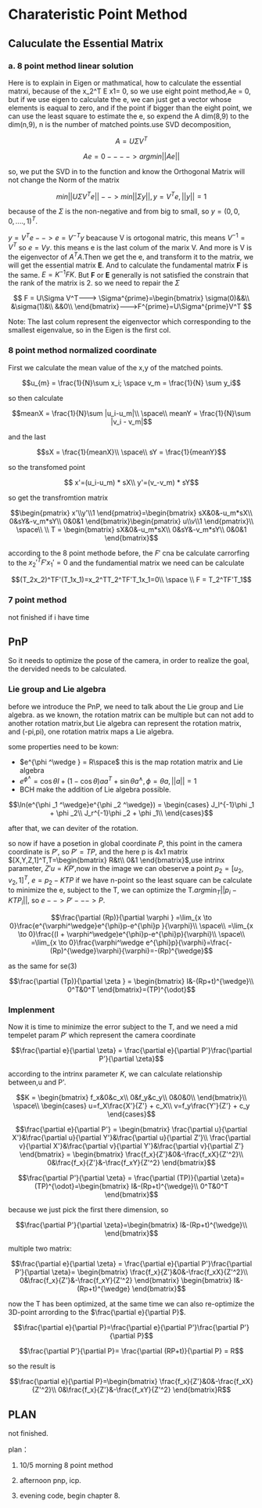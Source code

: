 # Charateristic Point Method

## Caluculate the Essential Matrix

### a. 8 point method linear solution

Here is to explain in Eigen or mathmatical, how to calculate the essential matrxi, because of the x_2^T E x1= 0, so we use eight point method,Ae = 0, but if we use eigen to calculate the e, we can just get a vector whose elements is eaqual to zero, and if the point if bigger than the eight point, we can use the least square to estimate the e, so expend the A dim(8,9) to the dim(n,9), n is the number of matched points.use SVD decomposition,

```math
  A=U\Sigma V^T
```

$$
Ae = 0 ----> argmin ||Ae||
$$

so, we put the SVD in to the function and know the Orthogonal Matrix will not change the Norm of the matrix

$$
min||U\Sigma V^Te|| --> min||\Sigma y||,y=V^Te,||y||=1
$$

because of the $\Sigma$ is the non-negative and from big to small, so $y=(0,0,0,....,1)^T$.

$y=V^Te-->e=V^{-T}y$ beacause V is ortogonal matric, this means $V^{-1}=V^T$ so $e=Vy$. this means e is the last colum of the marix V. And more is V is the eigenvector of $A^TA$.Then we get the e, and transform it to the matrix, we will get the essential matrix **E**. And to calculate the fundamental matrix **F** is the same. $E = K^{-1}FK$. But **F** or **E** generally is not satisfied the constrain that the rank of the matrix is 2. so we need to repair the $\Sigma$

$$
F = U\Sigma V^T---> \Sigma^{prime}=\begin{bmatrix}
\sigma(0)&&\\
&\sigma(1)&\\
&&0\\
\end{bmatrix}--->F^{prime}=U\Sigma^{prime}V^T
$$

Note: The last colum represent the eigenvector which corresponding to the smallest eigenvalue, so in the Eigen is the first col.

### 8 point method normalized coordinate

First we calculate the mean value of the x,y of the matched points.

```math
u_{m} = \frac{1}{N}\sum x_i;
\space v_m = \frac{1}{N} \sum y_i
```

so then calculate

```math
meanX = \frac{1}{N}\sum |u_i-u_m|\\
\space\\
meanY = \frac{1}{N}\sum |v_i - v_m|
```

and the last

```math
sX = \frac{1}{meanX}\\
\space\\
sY = \frac{1}{meanY}
```

so the transfomed point

```math
  x'=(u_i-u_m) * sX\\
  y'=(v_-v_m) * sY
```

so get the transfromtion matrix

```math
\begin{pmatrix}
  x'\\y'\\1
\end{pmatrix}=\begin{bmatrix}
  sX&0&-u_m*sX\\
  0&sY&-v_m*sY\\
  0&0&1
\end{bmatrix}\begin{pmatrix}
  u\\v\\1
\end{pmatrix}\\
 \space\\
 \\
T = \begin{bmatrix}
  sX&0&-u_m*sX\\
  0&sY&-v_m*sY\\
  0&0&1
\end{bmatrix}
```

according to the 8 point methode before, the $F'$ cna be calculate carrorfing to the $x_2'^TF'x_1'=0$
and the fundamential matrix we need can be calculate

```math
(T_2x_2)^TF'(T_1x_1)=x_2^TT_2^TF'T_1x_1=0\\
\space \\
F = T_2^TF'T_1
```

### 7 point method

not finished if i have time

## PnP

So it needs to optimize the pose of the camera, in order to realize the goal, the dervided needs to be calculated.

### Lie group and Lie algebra

before we introduce the PnP, we need to talk about the Lie group and Lie algebra. as we known, the rotation matrix can be multiple but can not add to another rotation matrix,but Lie algebra can represent the rotation matrix, and (-pi,pi), one rotation matrix maps a Lie algebra.

some properties need to be kown:

- $e^{\phi ^\wedge } = R\space$ this is the map rotation matrix and Lie algebra
- $e^{\phi ^\wedge } = \cos \theta I + (1 - \cos \theta)aa^T +\sin \theta a^\wedge , \phi=\theta a,||a||=1$
- BCH make the addition of Lie algebra possible.

```math
\ln(e^{\phi _1 ^\wedge}e^{\phi _2 ^\wedge}) = \begin{cases}
  J_l^{-1}\phi _1 + \phi _2\\
  J_r^{-1}\phi _2 + \phi _1\\
\end{cases}
```

after that, we can deviter of the rotation.

so now if have a posetion in global coordinate $P$, this point in the camera coordinate is $P'$, so $P' = TP$, and the here p is 4x1 matrix $[X,Y,Z,1]^T,T=\begin{bmatrix}
  R&t\\
  0&1
\end{bmatrix}$,use intrinx parameter, $Z'u = KP'$,now in the image we can obeserve a point $p_2=[u_2,v_2,1]^T$, $e = p_2-KTP$ if we have n-point so the least square can be calculate to minimize the e, subject to the T, we can optimize the T.$arg \min_{T}||p_i-KTP_i||$, so $e-->P'--->P$.

```math
\frac{\partial (Rp)}{\partial \varphi } =\lim_{x \to 0}\frac{e^{\varphi^\wedge}e^{\phi}p-e^{\phi}p }{\varphi}\\
\space\\
=\lim_{x \to 0}\frac{(I + \varphi^\wedge)e^{\phi}p-e^{\phi}p}{\varphi}\\
\space\\
=\lim_{x \to 0}\frac{\varphi^\wedge e^{\phi}p}{\varphi}=\frac{-(Rp)^{\wedge}\varphi}{\varphi}=-(Rp)^{\wedge}
```

as the same for se(3)

```math
\frac{\partial (Tp)}{\partial \zeta } = \begin{bmatrix}
  I&-(Rp+t)^{\wedge}\\
  0^T&0^T
\end{bmatrix}=(TP)^{\odot}
```

### Implenment

Now it is time to minimize the error subject to the T, and we need a mid tempelet param $P'$ which represent the camera coordinate

```math
\frac{\partial e}{\partial \zeta} = \frac{\partial e}{\partial P'}\frac{\partial P'}{\partial \zeta}
```

according to the intrinx parameter $K$, we can calculate relationship between,u and P'.

```math
K = \begin{bmatrix}
  f_x&0&c_x\\
  0&f_y&c_y\\
  0&0&0\\
\end{bmatrix}\\
\space\\
\begin{cases}
  u=f_X\frac{X'}{Z'} + c_X\\
  v=f_y\frac{Y'}{Z'} + c_y
\end{cases}
```

```math
\frac{\partial e}{\partial P'} = \begin{bmatrix}
  \frac{\partial u}{\partial X'}&\frac{\partial u}{\partial Y'}&\frac{\partial u}{\partial Z'}\\
  \frac{\partial v}{\partial X'}&\frac{\partial v}{\partial Y'}&\frac{\partial v}{\partial Z'}
\end{bmatrix} = \begin{bmatrix}
  \frac{f_x}{Z'}&0&-\frac{f_xX}{Z'^2}\\
  0&\frac{f_x}{Z'}&-\frac{f_xY}{Z'^2}
\end{bmatrix}
```

```math
\frac{\partial P'}{\partial \zeta} = \frac{\partial (TP)}{\partial \zeta}=(TP)^{\odot}=\begin{bmatrix}
  I&-(Rp+t)^{\wedge}\\
  0^T&0^T
\end{bmatrix}
```

because we just pick the first there dimension, so

```math
\frac{\partial P'}{\partial \zeta}=\begin{bmatrix}
  I&-(Rp+t)^{\wedge}\\
\end{bmatrix}
```

multiple two matrix:

```math
\frac{\partial e}{\partial \zeta} = \frac{\partial e}{\partial P'}\frac{\partial P'}{\partial \zeta}=
\begin{bmatrix}
  \frac{f_x}{Z'}&0&-\frac{f_xX}{Z'^2}\\
  0&\frac{f_x}{Z'}&-\frac{f_xY}{Z'^2}
\end{bmatrix}
\begin{bmatrix}
  I&-(Rp+t)^{\wedge}
\end{bmatrix}
```

now the T has been optimized, at the same time we can also re-optimize the 3D-point arrording to the $\frac{\partial e}{\partial P}$.

```math
\frac{\partial e}{\partial P}=\frac{\partial e}{\partial P'}\frac{\partial P'}{\partial P}
```

```math
\frac{\partial P'}{\partial P}= \frac{\partial (RP+t)}{\partial P} = R
```

so the result is

```math
\frac{\partial e}{\partial P}=\begin{bmatrix}
  \frac{f_x}{Z'}&0&-\frac{f_xX}{Z'^2}\\
  0&\frac{f_x}{Z'}&-\frac{f_xY}{Z'^2}
\end{bmatrix}R
```

## PLAN

not finished.

plan：

1. 10/5 morning 8 point method

2. afternoon pnp, icp.

3. evening code, begin chapter 8.
